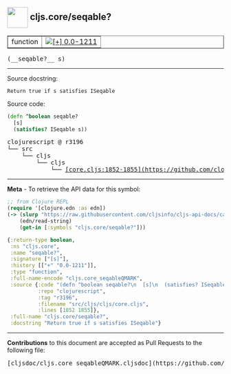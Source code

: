 ## <img width="48px" valign="middle" src="http://i.imgur.com/Hi20huC.png"> cljs.core/seqable?

 <table border="1">
<tr>

<td>function</td>
<td><a href="https://github.com/cljsinfo/cljs-api-docs/tree/0.0-1211"><img valign="middle" alt="[+] 0.0-1211" src="https://img.shields.io/badge/+-0.0--1211-lightgrey.svg"></a> </td>
</tr>
</table>

 <samp>
(__seqable?__ s)<br>
</samp>

---




Source docstring:

```
Return true if s satisfies ISeqable
```

Source code:

```clj
(defn ^boolean seqable?
  [s]
  (satisfies? ISeqable s))
```

 <pre>
clojurescript @ r3196
└── src
    └── cljs
        └── cljs
            └── <ins>[core.cljs:1852-1855](https://github.com/clojure/clojurescript/blob/r3196/src/cljs/cljs/core.cljs#L1852-L1855)</ins>
</pre>


---

__Meta__ - To retrieve the API data for this symbol:

```clj
;; from Clojure REPL
(require '[clojure.edn :as edn])
(-> (slurp "https://raw.githubusercontent.com/cljsinfo/cljs-api-docs/catalog/cljs-api.edn")
    (edn/read-string)
    (get-in [:symbols "cljs.core/seqable?"]))
```

```clj
{:return-type boolean,
 :ns "cljs.core",
 :name "seqable?",
 :signature ["[s]"],
 :history [["+" "0.0-1211"]],
 :type "function",
 :full-name-encode "cljs.core_seqableQMARK",
 :source {:code "(defn ^boolean seqable?\n  [s]\n  (satisfies? ISeqable s))",
          :repo "clojurescript",
          :tag "r3196",
          :filename "src/cljs/cljs/core.cljs",
          :lines [1852 1855]},
 :full-name "cljs.core/seqable?",
 :docstring "Return true if s satisfies ISeqable"}

```

---

__Contributions__ to this document are accepted as Pull Requests to the following file:

 <pre>
[cljsdoc/cljs.core_seqableQMARK.cljsdoc](https://github.com/cljsinfo/cljs-api-docs/blob/master/cljsdoc/cljs.core_seqableQMARK.cljsdoc)
</pre>

